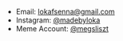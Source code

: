  - Email: lokafsenna@gmail.com
 - Instagram: [@madebyloka](https://www.instagram.com/madebyloka/)
 - Meme Account: [@megsliszt](https://www.instagram.com/megsliszt)


